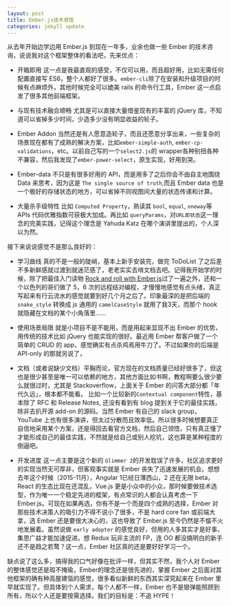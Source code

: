 ```yaml
---
layout: post
title: Ember.js技术感悟
categories: jekyll update
---
```


从去年开始边学边用 Ember.js 到现在一年多，业余也做一些 Ember 的技术咨询，说说我对这个框架整体的看法吧，先来优点：

* 开箱即用 这一点是我最直观的感受，不仅可以用，而且超好用，比如无需任何配置直接写 ES6，整个人都好了很多。`ember-cli`除了在安装和升级项目的时候有点麻烦外，其他时候完全可以媲美 rails 的命令行工具，Ember 这一点启发了很多其他前端框架。

* 与现有技术融合顺畅 尤其是可以直接大量借鉴现有的丰富的 jQuery 库，不知道可以省掉多少时间，少造多少没有明显收益的轮子。

* Ember Addon 当然还是有人愿意造轮子，而且还愿意分享出来，一些复杂的场景现在都有了成熟的解决方案，比如`ember-simple-auth`, `ember-cp-validations`，etc。以前自己写的一个`select2.js`的 wrapper各种别扭各种不兼容，然后我发现了`ember-power-select`，原生实现，好用到哭。

* Ember-data 不只是有很多好用的 API，而是用多了之后你会不由自主地围绕 Data 来思考，因为这是 `The single source of truth`,而且 Ember data 也是一个极好的存储状态的地方，可以省掉不同视图间大量的状态传递和计算。

* 大量杀手级特性 比如 `Computed Property`，熟读其 `bool`, `equal`, `oneway`等 APIs 代码优雅指数可获极大加成。再比如 `queryParams`，对`URL即状态`这一理念的完美实践，记得这个理念是 Yahuda Katz 在哪个演讲里提出的，个人深以为然。

接下来说说感觉不是那么良好的：

* 学习曲线 真的不是一般的陡峭，基本上新手安装完，做完 ToDoList 了之后差不多新鲜感就过渡到就迷茫感了，老老实实去啃文档去吧。记得我开始学的时候，除了把最佳入门读物 [Rock and roll with Ember.js](http://balinterdi.com/rock-and-roll-with-emberjs/)过了一遍之外，还和一个以色列的哥们做了 5，6 次的远程结对编程，才慢慢地感觉有点头绪，真正写起来有行云流水的感觉就要到好几个月之后了。印象最深的是把后端的 `snake_style` 转换成 js 通用的 `camelCaseStyle` 就用了我3天，而那个 hook 就隐藏在文档的某个小角落里……

* 使用场景局限 就是小项目不是不能用，而是用起来显现不出 Ember 的优势，用传统的技术比如 jQuery 也能实现的很好。最近用 Ember 帮客户做了一个简单的 CRUD 的 app，感觉确实有点杀鸡焉用牛刀了。不过如果你的后端是 API-only 的那就另说了，

* 文档（或者说缺少文档）平胸而论，官方现在的文档质量已经好很多了，但这也是很少甚至是唯一可以依赖的地方，其他方面比如书啊，教程啊要么很少要么就很过时，尤其是 Stackoverflow，上面关于 Ember 的问答大部分都「年代久远」，根本都不能看。
比如一个比较新的`Contextual component`特性，基本除了 RFC 和 Release Notes, 还没有看到有 blog 提到关于它的最佳实践，除非去扒开源 add-on 的源码。当然 Ember 有自己的 slack group，YouTube 上也有很多演讲，但太过分散而且效率低。所以很多时候想要真正自信地采用某个方案，还是得回去看官方文档，然后自己领悟，只有真正懂了才能形成自己的最佳实践，不然就是给自己或别人挖坑，这也算是某种程度的倒逼吧。

* 开发进度 这一点主要是这个新的 `Glimmer 2`的开发耽误了许多，社区追求更好的实现当然无可厚非，但客观事实就是 Ember 丧失了迅速发展的机会。想想去年这个时候（2015-11月），Angular 1已经日薄西山，2 还在无限 beta，React 的生态比现在还混乱，Vue.js 更是小众中的小众，那时候要做技术选型，作为唯一一个稳定先进的框架，有点常识的人都会认真考虑一下 Ember.js。可现在如果再选，你有不是一个而是四个成熟的选择，Ember 对那些技术决策人的吸引力不得不说小了很多，不是 hard core fan 或前端大拿，选 Ember 还是要很大决心的，这也导致了 Ember.js 至今仍然是不愠不火地发展着。虽然说做 `early adopter` 的感觉良好，但用的人多其实才是好事，集思广益才能加速促进。想 Redux 玩非主流的 FP，连 OO 都没搞明白的新手还不是趋之若鹜？这一点，Ember 社区真的还是要好好学习一个。

缺点说了这么多，搞得我的口气好像在批评一样，但其实不然，我个人对 Ember 的整体感觉还是瑕不掩瑜，Ember的理念还是很先进的，掌握 Ember 之后面对其他框架的确有种高屋建瓴的感觉，很多看似新鲜的东西其实深究起来在 Ember 里早就实现了。但具体到个人需求，每个人都不一样，Ember 也不是银弹能照顾到所有，所以个人还是要按需选择。我们的目标是：不追 HYPE！